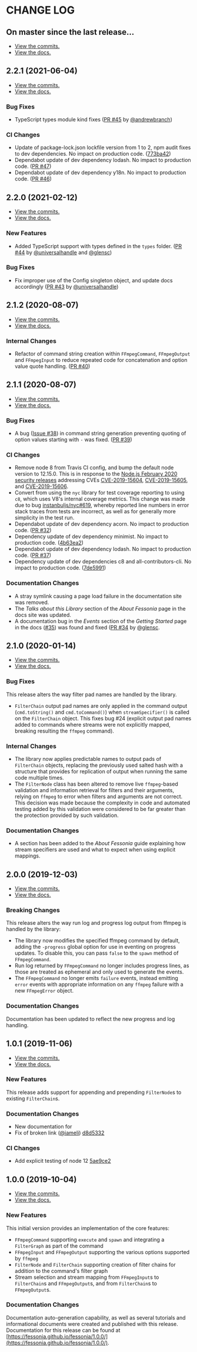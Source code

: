 # CHANGE LOG

## On master since the last release...

* [View the commits.](https://github.com/fessonia/fessonia/compare/2.2.0...master)
* [View the docs.](https://fessonia.github.io/fessonia/2.2.1/)

## 2.2.1 (2021-06-04)

* [View the commits.](https://github.com/fessonia/fessonia/compare/2.2.0...2.2.1)
* [View the docs.](https://fessonia.github.io/fessonia/2.2.1/)

### Bug Fixes

* TypeScript types module kind fixes ([PR #45](https://github.com/fessonia/fessonia/pull/45) by [@andrewbranch](https://github.com/andrewbranch))

### CI Changes

* Update of package-lock.json lockfile version from 1 to 2, npm audit fixes to dev dependencies. No impact on production code. ([773ba42](https://github.com/fessonia/fessonia/commit/773ba42e1b671ac49984b733df6405d4f14bd3b3))
* Dependabot update of dev dependency lodash. No impact to production code. ([PR #47](https://github.com/fessonia/fessonia/pull/47))
* Dependabot update of dev dependency y18n. No impact to production code. ([PR #46](https://github.com/fessonia/fessonia/pull/46))

## 2.2.0 (2021-02-12)

* [View the commits.](https://github.com/fessonia/fessonia/compare/2.1.2...2.2.0)
* [View the docs.](https://fessonia.github.io/fessonia/2.2.0/)

### New Features

* Added TypeScript support with types defined in the `types` folder. ([PR #44](https://github.com/fessonia/fessonia/pull/44) by [@universalhandle](https://github.com/universalhandle) and [@glensc](https://github.com/glensc))

### Bug Fixes

* Fix improper use of the Config singleton object, and update docs accordingly ([PR #43](https://github.com/fessonia/fessonia/pull/43) by [@universalhandle](https://github.com/universalhandle))

## 2.1.2 (2020-08-07)

* [View the commits.](https://github.com/fessonia/fessonia/compare/2.1.1...2.1.2)
* [View the docs.](https://fessonia.github.io/fessonia/2.1.2/)

### Internal Changes

* Refactor of command string creation within `FFmpegCommand`, `FFmpegOutput` and `FFmpegInput` to reduce repeated code for concatenation and option value quote handling. ([PR #40](https://github.com/fessonia/fessonia/pull/40))

## 2.1.1 (2020-08-07)

* [View the commits.](https://github.com/fessonia/fessonia/compare/2.1.0...2.1.1)
* [View the docs.](https://fessonia.github.io/fessonia/2.1.1/)

### Bug Fixes

* A bug ([Issue #38](https://github.com/fessonia/fessonia/issues/38)) in command string generation preventing quoting of option values starting with `-` was fixed. ([PR #39](https://github.com/fessonia/fessonia/pull/39))

### CI Changes

* Remove node 8 from Travis CI config, and bump the default node version to 12.15.0. This is in response to the [Node.js February 2020 security releases](https://nodejs.org/en/blog/vulnerability/february-2020-security-releases/) addressing CVEs [CVE-2019-15604](https://cve.mitre.org/cgi-bin/cvename.cgi?name=CVE-2019-15604), [CVE-2019-15605](https://cve.mitre.org/cgi-bin/cvename.cgi?name=CVE-2019-15605), and [CVE-2019-15606](https://cve.mitre.org/cgi-bin/cvename.cgi?name=CVE-2019-15606).
* Convert from using the `nyc` library for test coverage reporting to using `c8`, which uses V8's internal coverage metrics. This change was made due to bug [instanbuljs/nyc#619](https://github.com/istanbuljs/nyc/issues/619), whereby reported line numbers in error stack traces from tests are incorrect, as well as for generally more simplicity in the test run. 
* Dependabot update of dev dependency acorn. No impact to production code. ([PR #32](https://github.com/fessonia/fessonia/pull/32))
* Dependency update of dev dependency minimist. No impact to production code. ([4b63ea2](https://github.com/fessonia/fessonia/commit/4b63ea2d0631e1d32b8b65cd16731b794f3bb84e))
* Dependabot update of dev dependency lodash. No impact to production code. ([PR #37](https://github.com/fessonia/fessonia/pull/37))
* Dependency update of dev dependencies c8 and all-contributors-cli. No impact to production code. ([7de5991](https://github.com/fessonia/fessonia/commit/7de59913deebf1a1d41751bd79ce9885ef890ad6))

### Documentation Changes

* A stray symlink causing a page load failure in the documentation site was removed.
* The _Talks about this Library_ section of the _About Fessonia_ page in the docs site was updated.
* A documentation bug in the _Events_ section of the _Getting Started_ page in the docs ([#35](https://github.com/fessonia/fessonia/issues/35)) was found and fixed ([PR #34](https://github.com/fessonia/fessonia/pull/34) by [@glensc](https://github.com/glensc).

## 2.1.0 (2020-01-14)

* [View the commits.](https://github.com/fessonia/fessonia/compare/2.0.0...2.1.0)
* [View the docs.](https://fessonia.github.io/fessonia/2.1.0/)

### Bug Fixes

This release alters the way filter pad names are handled by the library.

* `FilterChain` output pad names are only applied in the command output (`cmd.toString()` and `cmd.toCommand()`) when `streamSpecifier()` is called on the `FilterChain` object. This fixes bug #24 (explicit output pad names added to commands where streams were not explicitly mapped, breaking resulting the `ffmpeg` command).

### Internal Changes

* The library now applies predictable names to output pads of `FilterChain` objects, replacing the previously used salted hash with a structure that provides for replication of output when running the same code multiple times.
* The `FilterNode` class has been altered to remove live `ffmpeg`-based validation and information retrieval for filters and their arguments, relying on `ffmpeg` to error when filters and arguments are not correct. This decision was made because the complexity in code and automated testing added by this validation were considered to be far greater than the protection provided by such validation.

### Documentation Changes

* A section has been added to the *About Fessonia* guide explaining how stream specifiers are used and what to expect when using explicit mappings.

## 2.0.0 (2019-12-03)

* [View the commits.](https://github.com/fessonia/fessonia/compare/1.0.1...2.0.0)
* [View the docs.](https://fessonia.github.io/fessonia/2.0.0/)

### Breaking Changes

This release alters the way run log and progress log output from ffmpeg is handled by the library:

* The library now modifies the specified ffmpeg command by default, adding the `-progress` global option for use in eventing on progress updates. To disable this, you can pass `false` to the `spawn` method of `FFmpegCommand`.
* Run log returned by `FFmpegCommand` no longer includes progress lines, as those are treated as ephemeral and only used to generate the events.
* The `FFmpegCommand` no longer emits `failure` events, instead emitting `error` events with appropriate information on any `ffmpeg` failure with a new `FFmpegError` object.

### Documentation Changes

Documentation has been updated to reflect the new progress and log handling.

## 1.0.1 (2019-11-06)

* [View the commits.](https://github.com/fessonia/fessonia/compare/1.0.0...1.0.1)
* [View the docs.](https://fessonia.github.io/fessonia/1.0.1/)

### New Features

This release adds support for appending and prepending `FilterNode`s to existing `FilterChain`s.

### Documentation Changes

* New documentation for 
* Fix of broken link ([@iameli](https://github.com/iameli)) [d8d5332](https://github.com/fessonia/fessonia/commit/d8d5332603ba0c95fa243ac1dd770126dd75512c)

### CI Changes

* Add explicit testing of node 12 [5ae9ce2](https://github.com/fessonia/fessonia/commit/5ae9ce2cceb38774d57b18c8135afb6faf6cda38)

## 1.0.0 (2019-10-04)

* [View the commits.](https://github.com/fessonia/fessonia/commits/e9c0b425321c172f0a5f56346985f34a827138d0)
* [View the docs.](https://fessonia.github.io/fessonia/1.0.0/)

### New Features

This initial version provides an implementation of the core features:

* `FFmpegCommand` supporting `execute` and `spawn` and integrating a `FilterGraph` as part of the command
* `FFmpegInput` and `FFmpegOutput` supporting the various options supported by `ffmpeg`
* `FilterNode` and `FilterChain` supporting creation of filter chains for addition to the command's filter graph
* Stream selection and stream mapping from `FFmpegInput`s to `FilterChain`s and `FFmpegOutput`s, and from `FilterChain`s to `FFmpegOutput`s.

### Documentation Changes

Documentation auto-generation capability, as well as several tutorials and informational documents were created and published with this release. Documentation for this release can be found at [https://fessonia.github.io/fessonia/1.0.0/](https://fessonia.github.io/fessonia/1.0.0/).
